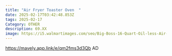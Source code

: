 ```yaml
---
title: "Air Fryer Toaster Oven  "
date: 2025-02-17T03:42:48.853Z
tags: 2025-02-17
Category: OTHER
description: 69.XX
image: https://i5.walmartimages.com/seo/Big-Boss-16-Quart-Oil-less-Air-Fryer-Convection-Oven-White-As-Seen-on-TV_a1e201ea-8129-4382-bfe1-10a619562338.1ced19060ebc8e3d0085918ef9909568.jpeg?odnHeight=2000&odnWidth=2000&odnBg=FFFFFF
---
```

https://mavely.app.link/e/qm2fms3d3Qb   AD
